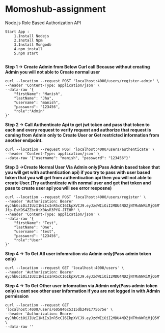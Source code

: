 
 # Momoshub-assignment

Node.js Role Based Authorization API

```
Start App :
    1.Install Nodejs
    2.Install Npm
    3.Install Mongodb 
    4.npm install
    5.npm start
    
```


**Step 1 -> Create Admin from Below Curl call Because without creating Admin you will not able to Create normal user**

```
curl --location --request POST 'localhost:4000/users/register-admin' \
--header 'Content-Type: application/json' \
--data-raw '{
    "firstName": "Manish",
    "lastName": "Jha",
    "username": "manish",
    "password": "123456",
    "role":"Admin"
}'
```

**Step 2 -> Call Authenticate Api to get jwt token and pass that token to each and every request to verify request and authorize that request is coming from Admin only to Create User or Get restricted information from another endpoint.**

```
curl --location --request POST 'localhost:4000/users/authenticate' \
--header 'Content-Type: application/json' \
--data-raw '{"username": "manish", "password": "123456"}'

```

**Step 3 ->Create Normal User Via Admin only(Pass Admin based taken that you will get with authentication api) if you try to pass with user based token that you will get from authentication api then you will not able to create User.(Try authenticate with normal user and get that token and pass to create user api you will see error resposne)**

```
curl --location --request POST 'localhost:4000/users/register' \
--header 'Authorization: Bearer eyJhbGciOiJIUzI1NiIsInR5cCI6IkpXVCJ9.eyJzdWIiOiI2MDU4NDZjNTMxNWRiMjQ5MTc3NTY3NWUiLCJyb2xlIjoiQWRtaW4iLCJpYXQiOjE2MTYzOTg0OTAsImV4cCI6MTYxNzAwMzI5MH0.RT7NM6KMQwX-Jfp-EsK9S4ZZbc0tX0AsR3PYG-JTEHM' \
--header 'Content-Type: application/json' \
--data-raw '{
    "firstName": "Test",
    "lastName": "One",
    "username": "test",
    "password": "123456",
    "role":"User"
}'

```

**Step 4 -> To Get All user infomration via Admin only(Pass admin token only)**

```
curl --location --request GET 'localhost:4000/users' \
--header 'Authorization: Bearer eyJhbGciOiJIUzI1NiIsInR5cCI6IkpXVCJ9.eyJzdWIiOiI2MDU4NDZjNTMxNWRiMjQ5MTc3NTY3NWUiLCJyb2xlIjoiQWRtaW4iLCJpYXQiOjE2MTYzOTkwMDQsImV4cCI6MTYxNzAwMzgwNH0.aotvcdw5zE8NFK0gpGtvZAQWoamM021Ocn4XfF4etqw'

```

**Step 4 -> To Get Other user infomration via Admin only(Pass admin token only) u cant see other user information if you are not logged in with Admin permission**

```
curl --location --request GET 'localhost:4000/users/605846c5315db2491775675e' \
--header 'Authorization: Bearer eyJhbGciOiJIUzI1NiIsInR5cCI6IkpXVCJ9.eyJzdWIiOiI2MDU4NDZjNTMxNWRiMjQ5MTc3NTY3NWUiLCJyb2xlIjoiQWRtaW4iLCJpYXQiOjE2MTYzOTkwMDQsImV4cCI6MTYxNzAwMzgwNH0.aotvcdw5zE8NFK0gpGtvZAQWoamM021Ocn4XfF4etqw' \
--data-raw ''

```
